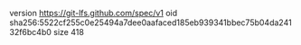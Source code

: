 version https://git-lfs.github.com/spec/v1
oid sha256:5522cf255c0e25494a7dee0aafaced185eb939341bbec75b04da24132f6bc4b0
size 418
